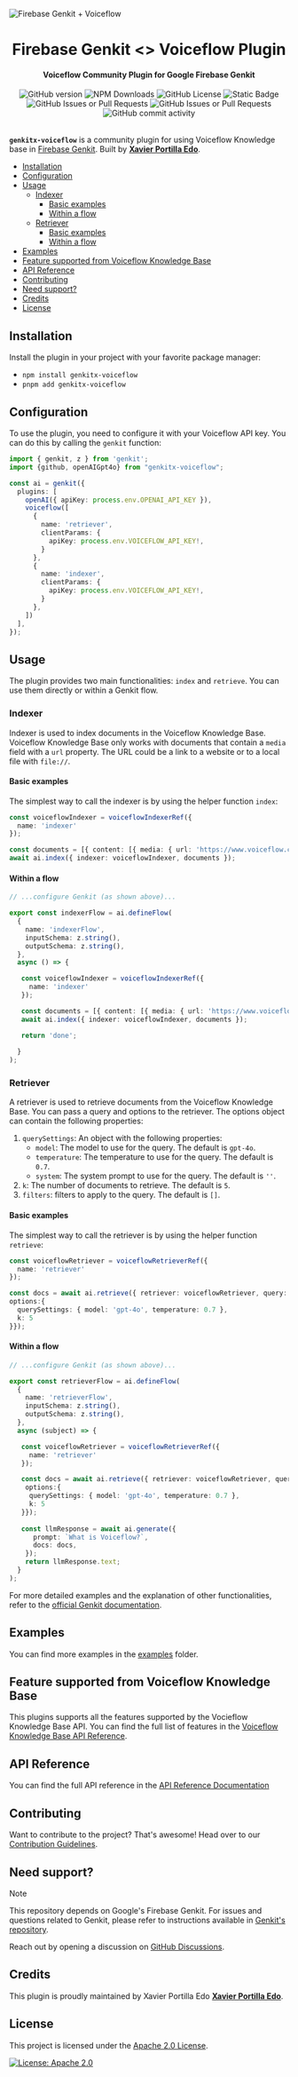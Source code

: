 ![Firebase Genkit + Voiceflow](https://github.com/xavidop/genkitx-voiceflow/blob/main/assets/genkit-voiceflow.png?raw=true)

<h1 align="center">
   Firebase Genkit <> Voiceflow Plugin
</h1>

<h4 align="center">Voiceflow Community Plugin for Google Firebase Genkit</h4>

<div align="center">
   <img alt="GitHub version" src="https://img.shields.io/github/v/release/xavidop/genkitx-voiceflow">
   <img alt="NPM Downloads" src="https://img.shields.io/npm/dw/genkitx-voiceflow">
   <img alt="GitHub License" src="https://img.shields.io/github/license/xavidop/genkitx-voiceflow">
   <img alt="Static Badge" src="https://img.shields.io/badge/yes-a?label=maintained">
</div>

<div align="center">
   <img alt="GitHub Issues or Pull Requests" src="https://img.shields.io/github/issues/xavidop/genkitx-voiceflow?color=blue">
   <img alt="GitHub Issues or Pull Requests" src="https://img.shields.io/github/issues-pr/xavidop/genkitx-voiceflow?color=blue">
   <img alt="GitHub commit activity" src="https://img.shields.io/github/commit-activity/m/xavidop/genkitx-voiceflow">
</div>

</br>

**`genkitx-voiceflow`** is a community plugin for using Voiceflow Knowledge base in
[Firebase Genkit](https://github.com/firebase/genkit). Built by [**Xavier Portilla Edo**](https://github.com/xavidop).

<!-- TOC -->

- [Installation](#installation)
- [Configuration](#configuration)
- [Usage](#usage)
  - [Indexer](#indexer)
    - [Basic examples](#basic-examples)
    - [Within a flow](#within-a-flow)
  - [Retriever](#retriever)
    - [Basic examples](#basic-examples-1)
    - [Within a flow](#within-a-flow-1)
- [Examples](#examples)
- [Feature supported from Voiceflow Knowledge Base](#feature-supported-from-voiceflow-knowledge-base)
- [API Reference](#api-reference)
- [Contributing](#contributing)
- [Need support?](#need-support)
- [Credits](#credits)
- [License](#license)

<!-- /TOC -->

## Installation

Install the plugin in your project with your favorite package manager:

- `npm install genkitx-voiceflow`
- `pnpm add genkitx-voiceflow`

## Configuration

To use the plugin, you need to configure it with your Voiceflow API key. You can do this by calling the `genkit` function:

```typescript
import { genkit, z } from 'genkit';
import {github, openAIGpt4o} from "genkitx-voiceflow";

const ai = genkit({
  plugins: [
    openAI({ apiKey: process.env.OPENAI_API_KEY }),
    voiceflow([
      {
        name: 'retriever',
        clientParams: {
          apiKey: process.env.VOICEFLOW_API_KEY!,
        }
      },
      {
        name: 'indexer',
        clientParams: {
          apiKey: process.env.VOICEFLOW_API_KEY!,
        }
      },
    ])
  ],
});
```

## Usage

The plugin provides two main functionalities: `index` and `retrieve`. You can use them directly or within a Genkit flow.

### Indexer

Indexer is used to index documents in the Voiceflow Knowledge Base. Voiceflow Knowledge Base only works with documents that contain a `media` field with a `url` property. The URL could be a link to a website or to a local file with `file://`.

#### Basic examples

The simplest way to call the indexer is by using the helper function `index`:

```typescript
const voiceflowIndexer = voiceflowIndexerRef({
  name: 'indexer'
});

const documents = [{ content: [{ media: { url: 'https://www.voiceflow.com' } }] }];
await ai.index({ indexer: voiceflowIndexer, documents });
```


#### Within a flow

```typescript
// ...configure Genkit (as shown above)...

export const indexerFlow = ai.defineFlow(
  {
    name: 'indexerFlow',
    inputSchema: z.string(),
    outputSchema: z.string(),
  },
  async () => {

   const voiceflowIndexer = voiceflowIndexerRef({
     name: 'indexer'
   });

   const documents = [{ content: [{ media: { url: 'https://www.voiceflow.com' } }] }];
   await ai.index({ indexer: voiceflowIndexer, documents });

   return 'done';
   
  }
);
```


### Retriever

A retriever is used to retrieve documents from the Voiceflow Knowledge Base. You can pass a query and options to the retriever. The options object can contain the following properties:
1. `querySettings`: An object with the following properties:
   - `model`: The model to use for the query. The default is `gpt-4o`.
   - `temperature`: The temperature to use for the query. The default is `0.7`.
   - `system`: The system prompt to use for the query. The default is `''`.
2. `k`: The number of documents to retrieve. The default is `5`.
3. `filters`: filters to apply to the query. The default is `[]`.

#### Basic examples

The simplest way to call the retriever is by using the helper function `retrieve`:

```typescript
const voiceflowRetriever = voiceflowRetrieverRef({
  name: 'retriever'
});

const docs = await ai.retrieve({ retriever: voiceflowRetriever, query: subject, 
options:{
  querySettings: { model: 'gpt-4o', temperature: 0.7 },
  k: 5
}});
```

#### Within a flow

```typescript
// ...configure Genkit (as shown above)...

export const retrieverFlow = ai.defineFlow(
  {
    name: 'retrieverFlow',
    inputSchema: z.string(),
    outputSchema: z.string(),
  },
  async (subject) => {

   const voiceflowRetriever = voiceflowRetrieverRef({
     name: 'retriever'
   });

   const docs = await ai.retrieve({ retriever: voiceflowRetriever, query: subject, 
    options:{
     querySettings: { model: 'gpt-4o', temperature: 0.7 },
     k: 5
   }});
   
   const llmResponse = await ai.generate({
      prompt: `What is Voiceflow?`,
      docs: docs,
    });
    return llmResponse.text;
  }
);
```

For more detailed examples and the explanation of other functionalities, refer to the [official Genkit documentation](https://firebase.google.com/docs/genkit/get-started).

## Examples

You can find more examples in the [examples](https://github.com/xavidop/genkitx-voiceflow/blob/main/examples/) folder.

## Feature supported from Voiceflow Knowledge Base

This plugins supports all the features supported by the Vocieflow Knowledge Base API. You can find the full list of features in the [Voiceflow Knowledge Base API Reference](https://docs.voiceflow.com/reference/post_knowledge-base-query-1).

## API Reference

You can find the full API reference in the [API Reference Documentation](https://xavidop.github.io/genkitx-voiceflow/)

## Contributing

Want to contribute to the project? That's awesome! Head over to our [Contribution Guidelines](https://github.com/xavidop/genkitx-voiceflow/blob/main/CONTRIBUTING.md).

## Need support?

> [!NOTE]  
> This repository depends on Google's Firebase Genkit. For issues and questions related to Genkit, please refer to instructions available in [Genkit's repository](https://github.com/firebase/genkit).

Reach out by opening a discussion on [GitHub Discussions](https://github.com/xavidop/genkitx-voiceflow/discussions).

## Credits

This plugin is proudly maintained by Xavier Portilla Edo [**Xavier Portilla Edo**](https://github.com/xavidop).

## License

This project is licensed under the [Apache 2.0 License](https://github.com/xavidop/genkitx-voiceflow/blob/main/LICENSE).

[![License: Apache 2.0](https://img.shields.io/badge/License-Apache%202%2E0-lightgrey.svg)](https://github.com/xavidop/genkitx-voiceflow/blob/main/LICENSE)
